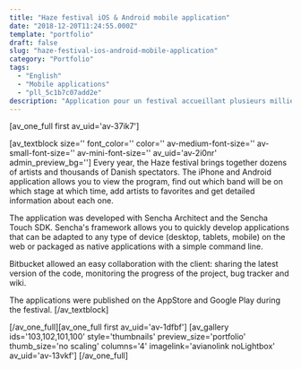```yaml
---
title: "Haze festival iOS & Android mobile application"
date: "2018-12-20T11:24:55.000Z"
template: "portfolio"
draft: false
slug: "haze-festival-ios-android-mobile-application"
category: "Portfolio"
tags: 
  - "English"
  - "Mobile applications"
  - "pll_5c1b7c07add2e"
description: "Application pour un festival accueillant plusieurs milliers de spectateurs au Danemark. Réalisé avec Sencha Touch et PhoneGap pour Google Play et AppStore."
---
```


\[av\_one\_full first av\_uid='av-37ik7'\]

\[av\_textblock size='' font\_color='' color='' av-medium-font-size='' av-small-font-size='' av-mini-font-size='' av\_uid='av-2i0nr' admin\_preview\_bg=''\] Every year, the Haze festival brings together dozens of artists and thousands of Danish spectators. The iPhone and Android application allows you to view the program, find out which band will be on which stage at which time, add artists to favorites and get detailed information about each one.

The application was developed with Sencha Architect and the Sencha Touch SDK. Sencha's framework allows you to quickly develop applications that can be adapted to any type of device (desktop, tablets, mobile) on the web or packaged as native applications with a simple command line.

Bitbucket allowed an easy collaboration with the client: sharing the latest version of the code, monitoring the progress of the project, bug tracker and wiki.

The applications were published on the AppStore and Google Play during the festival. \[/av\_textblock\]

\[/av\_one\_full\]\[av\_one\_full first av\_uid='av-1dfbf'\] \[av\_gallery ids='103,102,101,100' style='thumbnails' preview\_size='portfolio' thumb\_size='no scaling' columns='4' imagelink='avianolink noLightbox' av\_uid='av-13vkf'\] \[/av\_one\_full\]
